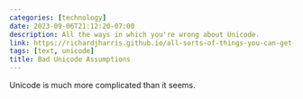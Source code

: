 ```yaml
---
categories: [technology]
date: 2023-09-06T21:12:20-07:00
description: All the ways in which you're wrong about Unicode.
link: https://richardjharris.github.io/all-sorts-of-things-you-can-get-wrong-in-unicode-and-why/
tags: [text, unicode]
title: Bad Unicode Assumptions
---
```


Unicode is much more complicated than it seems.
